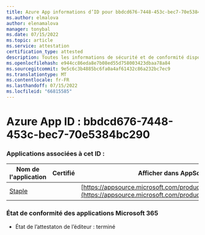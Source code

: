 ```yaml
---
title: Azure App informations d’ID pour bbdcd676-7448-453c-bec7-70e5384bc290
ms.author: elmalova
author: elenamalova
manager: tonybal
ms.date: 07/15/2022
ms.topic: article
ms.service: attestation
certification_type: attested
description: Toutes les informations de sécurité et de conformité disponibles pour bbdcd676-7448-453c-bec7-70e5384bc290.
ms.openlocfilehash: e944cc86eda8e7b08ed55d758003423dbaa78a84
ms.sourcegitcommit: 9e5c6c3b4885bc6fa0a4af61432c86a232bc7ec9
ms.translationtype: MT
ms.contentlocale: fr-FR
ms.lasthandoff: 07/15/2022
ms.locfileid: "66815585"
---
```

# <a name="azure-app-id-bbdcd676-7448-453c-bec7-70e5384bc290"></a>Azure App ID : bbdcd676-7448-453c-bec7-70e5384bc290


### <a name="apps-associated-with-this-id"></a>Applications associées à cet ID :
| **Nom de l'application** | **Certifié** | **Afficher dans AppSource** |
|--------------|---------------|-----------------------|
| [Staple](../forward/WA200003281.md) |  | [https://appsource.microsoft.com/product/office/WA200003281](https://appsource.microsoft.com/product/office/WA200003281) |

### <a name="microsoft-365-app-compliance-status"></a>État de conformité des applications Microsoft 365
- État de l’attestaton de l’éditeur : terminé
